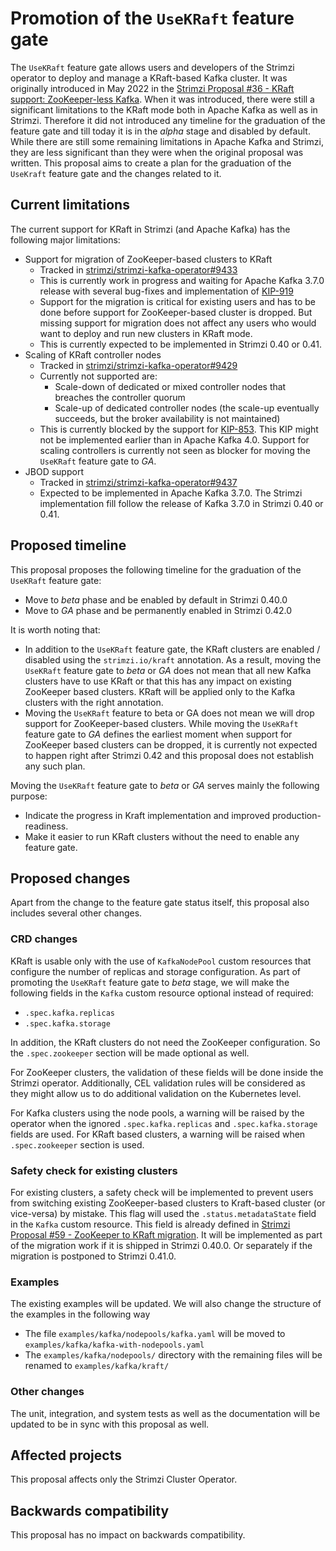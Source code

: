 # Promotion of the `UseKRaft` feature gate

The `UseKRaft` feature gate allows users and developers of the Strimzi operator to deploy and manage a KRaft-based Kafka cluster.
It was originally introduced in May 2022 in the [Strimzi Proposal #36 - KRaft support: ZooKeeper-less Kafka](https://github.com/strimzi/proposals/blob/main/036-kraft-mode.md).
When it was introduced, there were still a significant limitations to the KRaft mode both in Apache Kafka as well as in Strimzi.
Therefore it did not introduced any timeline for the graduation of the feature gate and till today it is in the _alpha_ stage and disabled by default.
While there are still some remaining limitations in Apache Kafka and Strimzi, they are less significant than they were when the original proposal was written.
This proposal aims to create a plan for the graduation of the `UseKraft` feature gate and the changes related to it.

## Current limitations

The current support for KRaft in Strimzi (and Apache Kafka) has the following major limitations:
* Support for migration of ZooKeeper-based clusters to KRaft
  * Tracked in [strimzi/strimzi-kafka-operator#9433](https://github.com/strimzi/strimzi-kafka-operator/issues/9433)
  * This is currently work in progress and waiting for Apache Kafka 3.7.0 release with several bug-fixes and implementation of [KIP-919](https://cwiki.apache.org/confluence/display/KAFKA/KIP-919%3A+Allow+AdminClient+to+Talk+Directly+with+the+KRaft+Controller+Quorum+and+add+Controller+Registration)
  * Support for the migration is critical for existing users and has to be done before support for ZooKeeper-based cluster is dropped.
    But missing support for migration does not affect any users who would want to deploy and run new clusters in KRaft mode.
  * This is currently expected to be implemented in Strimzi 0.40 or 0.41.
* Scaling of KRaft controller nodes
  * Tracked in [strimzi/strimzi-kafka-operator#9429](https://github.com/strimzi/strimzi-kafka-operator/issues/9429)
  * Currently not supported are:
    * Scale-down of dedicated or mixed controller nodes that breaches the controller quorum
    * Scale-up of dedicated controller nodes (the scale-up eventually succeeds, but the broker availability is not maintained)
  * This is currently blocked by the support for [KIP-853](https://cwiki.apache.org/confluence/display/KAFKA/KIP-853%3A+KRaft+Controller+Membership+Changes).
    This KIP might not be implemented earlier than in Apache Kafka 4.0.
    Support for scaling controllers is currently not seen as blocker for moving the `UseKRaft` feature gate to _GA_.
* JBOD support
  * Tracked in [strimzi/strimzi-kafka-operator#9437](https://github.com/strimzi/strimzi-kafka-operator/issues/9437)
  * Expected to be implemented in Apache Kafka 3.7.0.
    The Strimzi implementation fill follow the release of Kafka 3.7.0 in Strimzi 0.40 or 0.41.

## Proposed timeline

This proposal proposes the following timeline for the graduation of the `UseKRaft` feature gate:
* Move to _beta_ phase and be enabled by default in Strimzi 0.40.0
* Move to _GA_ phase and be permanently enabled in Strimzi 0.42.0

It is worth noting that:
* In addition to the `UseKRaft` feature gate, the KRaft clusters are enabled / disabled using the `strimzi.io/kraft` annotation.
  As a result, moving the `UseKRaft` feature gate to _beta_ or _GA_ does not mean that all new Kafka clusters have to use KRaft or that this has any impact on existing ZooKeeper based clusters.
  KRaft will be applied only to the Kafka clusters with the right annotation.
* Moving the `UseKRaft` feature to beta or GA does not mean we will drop support for ZooKeeper-based clusters.
  While moving the `UseKRaft` feature gate to _GA_ defines the earliest moment when support for ZooKeeper based clusters can be dropped, it is currently not expected to happen right after Strimzi 0.42 and this proposal does not establish any such plan.

Moving the `UseKRaft` feature gate to _beta_ or _GA_ serves mainly the following purpose:
* Indicate the progress in Kraft implementation and improved production-readiness.
* Make it easier to run KRaft clusters without the need to enable any feature gate.

## Proposed changes

Apart from the change to the feature gate status itself, this proposal also includes several other changes.

### CRD changes

KRaft is usable only with the use of `KafkaNodePool` custom resources that configure the number of replicas and storage configuration.
As part of promoting the `UseKRaft` feature gate to _beta_ stage, we will make the following fields in the `Kafka` custom resource optional instead of required:
* `.spec.kafka.replicas`
* `.spec.kafka.storage`

In addition, the KRaft clusters do not need the ZooKeeper configuration.
So the `.spec.zookeeper` section will be made optional as well.

For ZooKeeper clusters, the validation of these fields will be done inside the Strimzi operator.
Additionally, CEL validation rules will be considered as they might allow us to do additional validation on the Kubernetes level.

For Kafka clusters using the node pools, a warning will be raised by the operator when the ignored `.spec.kafka.replicas` and `.spec.kafka.storage` fields are used.
For KRaft based clusters, a warning will be raised when `.spec.zookeeper` section is used.

### Safety check for existing clusters

For existing clusters, a safety check will be implemented to prevent users from switching existing ZooKeeper-based clusters to Kraft-based cluster (or vice-versa) by mistake.
This flag will used the `.status.metadataState` field in the `Kafka` custom resource.
This field is already defined in [Strimzi Proposal #59 - ZooKeeper to KRaft migration](https://github.com/strimzi/proposals/blob/main/059-zk-kraft-migration.md).
It will be implemented as part of the migration work if it is shipped in Strimzi 0.40.0.
Or separately if the migration is postponed to Strimzi 0.41.0.

### Examples

The existing examples will be updated.
We will also change the structure of the examples in the following way
* The file `examples/kafka/nodepools/kafka.yaml` will be moved to `examples/kafka/kafka-with-nodepools.yaml`
* The `examples/kafka/nodepools/` directory with the remaining files will be renamed to `examples/kafka/kraft/`

### Other changes

The unit, integration, and system tests as well as the documentation will be updated to be in sync with this proposal as well.

## Affected projects

This proposal affects only the Strimzi Cluster Operator.

## Backwards compatibility

This proposal has no impact on backwards compatibility.
